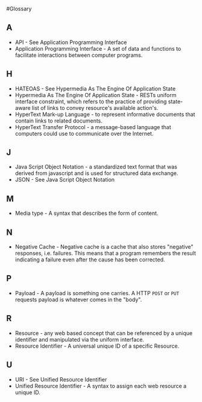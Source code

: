 #Glossary

## A
* API - See Application Programming Interface
* Application Programming Interface - A set of data and functions to facilitate interactions between computer programs.

## H
* HATEOAS - See Hypermedia As The Engine Of Application State
* Hypermedia As The Engine Of Application State -  RESTs uniform interface constraint, which refers to the practice of providing state-aware list of links to convey resource's available action's.
* HyperText Mark-up Language - to represent informative documents that contain links to related documents.
* HyperText Transfer Protocol - a message-based language that computers could use to communicate over the Internet.

## J
* Java Script Object Notation - a standardized text format that was derived from javascript and is used for structured data exchange.
* JSON - See Java Script Object Notation

## M
* Media type - A syntax that describes the form of content.

## N
* Negative Cache - Negative cache is a cache that also stores "negative" responses, i.e. failures. This means that a program remembers the result indicating a failure even after the cause has been corrected.

## P
* Payload - A payload is something one carries. A HTTP `POST` or `PUT` requests payload is whatever comes in the "body".

## R
* Resource - any web based concept that can be referenced by a unique identifier and manipulated via the uniform interface.
* Resource Identifier - A universal unique ID of a specific Resource.

## U
* URI - See Unified Resource Identifier
* Unified Resource Identifier - A syntax to assign each web resource a unique ID.

